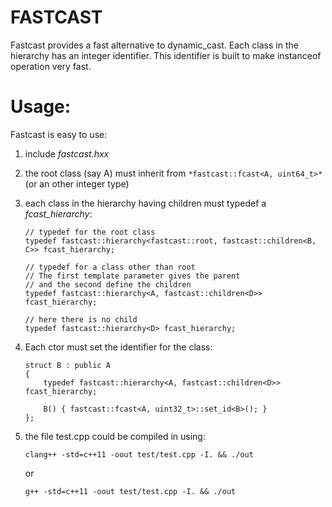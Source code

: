 # FASTCAST

Fastcast provides a fast alternative to dynamic_cast.
Each class in the hierarchy has an integer identifier. This identifier is built to make instanceof operation very fast.

# Usage:

Fastcast is easy to use:

1. include *fastcast.hxx*

2. the root class (say A) must inherit from ```*fastcast::fcast<A, uint64_t>*``` (or an other integer type)

3. each class in the hierarchy having children must typedef a *fcast_hierarchy*:

   ```
   // typedef for the root class
   typedef fastcast::hierarchy<fastcast::root, fastcast::children<B, C>> fcast_hierarchy;
   
   // typedef for a class other than root
   // The first template parameter gives the parent
   // and the second define the children
   typedef fastcast::hierarchy<A, fastcast::children<D>> fcast_hierarchy;

   // here there is no child
   typedef fastcast::hierarchy<D> fcast_hierarchy;
   ```

4. Each ctor must set the identifier for the class:

   ```
   struct B : public A
   {
       typedef fastcast::hierarchy<A, fastcast::children<D>> fcast_hierarchy;
   
       B() { fastcast::fcast<A, uint32_t>::set_id<B>(); }
   };
   ```

5. the file test.cpp could be compiled in using:

   ```
   clang++ -std=c++11 -oout test/test.cpp -I. && ./out
   ```

   or

   ```
   g++ -std=c++11 -oout test/test.cpp -I. && ./out
   ```